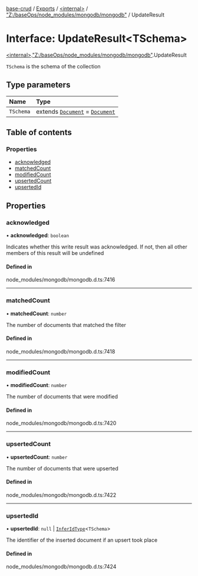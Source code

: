 [base-crud](../README.md) / [Exports](../modules.md) / [\<internal\>](../modules/internal_.md) / ["Z:/baseOps/node\_modules/mongodb/mongodb"](../modules/internal_._Z__baseOps_node_modules_mongodb_mongodb_.md) / UpdateResult

# Interface: UpdateResult\<TSchema\>

[\<internal\>](../modules/internal_.md).["Z:/baseOps/node\_modules/mongodb/mongodb"](../modules/internal_._Z__baseOps_node_modules_mongodb_mongodb_.md).UpdateResult

`TSchema` is the schema of the collection

## Type parameters

| Name | Type |
| :------ | :------ |
| `TSchema` | extends [`Document`](internal_.Document-1.md) = [`Document`](internal_.Document-1.md) |

## Table of contents

### Properties

- [acknowledged](internal_._Z__baseOps_node_modules_mongodb_mongodb_.UpdateResult.md#acknowledged)
- [matchedCount](internal_._Z__baseOps_node_modules_mongodb_mongodb_.UpdateResult.md#matchedcount)
- [modifiedCount](internal_._Z__baseOps_node_modules_mongodb_mongodb_.UpdateResult.md#modifiedcount)
- [upsertedCount](internal_._Z__baseOps_node_modules_mongodb_mongodb_.UpdateResult.md#upsertedcount)
- [upsertedId](internal_._Z__baseOps_node_modules_mongodb_mongodb_.UpdateResult.md#upsertedid)

## Properties

### acknowledged

• **acknowledged**: `boolean`

Indicates whether this write result was acknowledged. If not, then all other members of this result will be undefined

#### Defined in

node_modules/mongodb/mongodb.d.ts:7416

___

### matchedCount

• **matchedCount**: `number`

The number of documents that matched the filter

#### Defined in

node_modules/mongodb/mongodb.d.ts:7418

___

### modifiedCount

• **modifiedCount**: `number`

The number of documents that were modified

#### Defined in

node_modules/mongodb/mongodb.d.ts:7420

___

### upsertedCount

• **upsertedCount**: `number`

The number of documents that were upserted

#### Defined in

node_modules/mongodb/mongodb.d.ts:7422

___

### upsertedId

• **upsertedId**: ``null`` \| [`InferIdType`](../modules/internal_._Z__baseOps_node_modules_mongodb_mongodb_.md#inferidtype)\<`TSchema`\>

The identifier of the inserted document if an upsert took place

#### Defined in

node_modules/mongodb/mongodb.d.ts:7424
